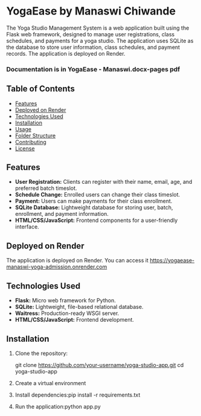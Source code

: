 # YogaEase by Manaswi Chiwande

The Yoga Studio Management System is a web application built using the Flask web framework, designed to manage user registrations, class schedules, and payments for a yoga studio. The application uses SQLite as the database to store user information, class schedules, and payment records. The application is deployed on Render.

### Documentation is in YogaEase - Manaswi.docx-pages pdf 
###
## Table of Contents

- [Features](#features)
- [Deployed on Render](#deployed-on-render)
- [Technologies Used](#technologies-used)
- [Installation](#installation)
- [Usage](#usage)
- [Folder Structure](#folder-structure)
- [Contributing](#contributing)
- [License](#license)

## Features

- **User Registration:** Clients can register with their name, email, age, and preferred batch timeslot.
- **Schedule Change:** Enrolled users can change their class timeslot.
- **Payment:** Users can make payments for their class enrollment.
- **SQLite Database:** Lightweight database for storing user, batch, enrollment, and payment information.
- **HTML/CSS/JavaScript:** Frontend components for a user-friendly interface.

## Deployed on Render
The application is deployed on Render. You can access it https://yogaease-manaswi-yoga-admission.onrender.com

## Technologies Used

- **Flask:** Micro web framework for Python.
- **SQLite:** Lightweight, file-based relational database.
- **Waitress:** Production-ready WSGI server.
- **HTML/CSS/JavaScript:** Frontend development.

## Installation

1. Clone the repository:

   git clone https://github.com/your-username/yoga-studio-app.git
   cd yoga-studio-app
2. Create a virtual environment 
3. Install dependencies:pip install -r requirements.txt
4. Run the application:python app.py

